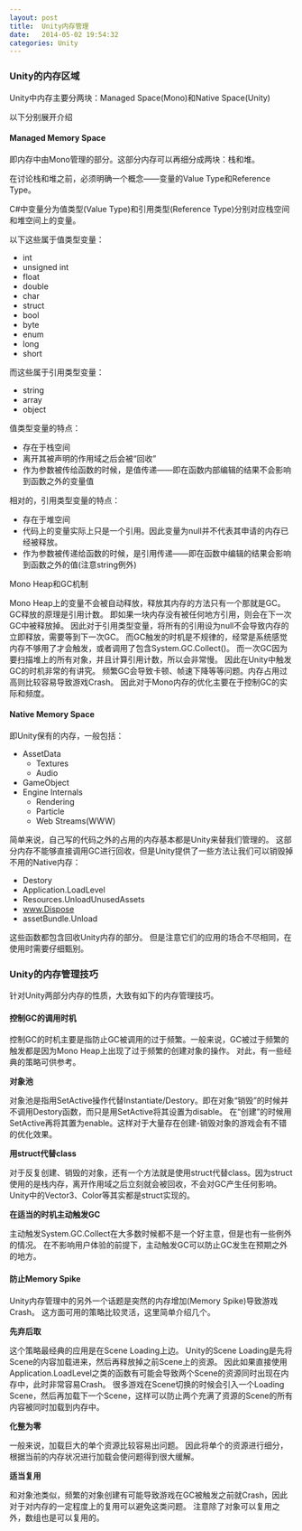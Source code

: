 ```yaml
---
layout: post
title:  Unity内存管理
date:   2014-05-02 19:54:32
categories: Unity
---
```


### Unity的内存区域

Unity中内存主要分两块：Managed Space(Mono)和Native Space(Unity)

以下分别展开介绍

#### Managed Memory Space

即内存中由Mono管理的部分。这部分内存可以再细分成两块：栈和堆。

在讨论栈和堆之前，必须明确一个概念——变量的Value Type和Reference Type。

C#中变量分为值类型(Value Type)和引用类型(Reference Type)分别对应栈空间和堆空间上的变量。

以下这些属于值类型变量：

* int
* unsigned int
* float
* double
* char
* struct
* bool
* byte
* enum
* long
* short

而这些属于引用类型变量：

* string 
* array
* object

值类型变量的特点：

* 存在于栈空间
* 离开其被声明的作用域之后会被“回收”
* 作为参数被传给函数的时候，是值传递——即在函数内部编辑的结果不会影响到函数之外的变量值

相对的，引用类型变量的特点：

* 存在于堆空间
* 代码上的变量实际上只是一个引用。因此变量为null并不代表其申请的内存已经被释放。
* 作为参数被传递给函数的时候，是引用传递——即在函数中编辑的结果会影响到函数之外的值(注意string例外)

Mono Heap和GC机制

Mono Heap上的变量不会被自动释放，释放其内存的方法只有一个那就是GC。
GC释放的原理是引用计数。
即如果一块内存没有被任何地方引用，则会在下一次GC中被释放掉。
因此对于引用类型变量，将所有的引用设为null不会导致内存的立即释放，需要等到下一次GC。
而GC触发的时机是不规律的，经常是系统感觉内存不够用了才会触发，或者调用了包含System.GC.Collect()。
而一次GC因为要扫描堆上的所有对象，并且计算引用计数，所以会非常慢。
因此在Unity中触发GC的时机非常的有讲究。
频繁GC会导致卡顿、帧速下降等等问题。内存占用过高则比较容易导致游戏Crash。
因此对于Mono内存的优化主要在于控制GC的实际和频度。

#### Native Memory Space

即Unity保有的内存，一般包括：

* AssetData
	* Textures
	* Audio
* GameObject
* Engine Internals
	* Rendering
	* Particle
	* Web Streams(WWW)

简单来说，自己写的代码之外的占用的内存基本都是Unity来替我们管理的。
这部分内存不能够直接调用GC进行回收，但是Unity提供了一些方法让我们可以销毁掉不用的Native内存：

* Destory
* Application.LoadLevel
* Resources.UnloadUnusedAssets
* www.Dispose
* assetBundle.Unload

这些函数都包含回收Unity内存的部分。
但是注意它们的应用的场合不尽相同，在使用时需要仔细甄别。

### Unity的内存管理技巧

针对Unity两部分内存的性质，大致有如下的内存管理技巧。

#### 控制GC的调用时机

控制GC的时机主要是指防止GC被调用的过于频繁。一般来说，GC被过于频繁的触发都是因为Mono Heap上出现了过于频繁的创建对象的操作。
对此，有一些经典的策略可供参考。

**对象池**

对象池是指用SetActive操作代替Instantiate/Destory。即在对象“销毁”的时候并不调用Destory函数，而只是用SetActive将其设置为disable。
在“创建”的时候用SetActive再将其置为enable。这样对于大量存在创建-销毁对象的游戏会有不错的优化效果。

**用struct代替class**

对于反复创建、销毁的对象，还有一个方法就是使用struct代替class。因为struct使用的是栈内存，离开作用域之后立刻就会被回收，不会对GC产生任何影响。
Unity中的Vector3、Color等其实都是struct实现的。

**在适当的时机主动触发GC**

主动触发System.GC.Collect在大多数时候都不是一个好主意，但是也有一些例外的情况。
在不影响用户体验的前提下，主动触发GC可以防止GC发生在预期之外的地方。

#### 防止Memory Spike

Unity内存管理中的另外一个话题是突然的内存增加(Memory Spike)导致游戏Crash。
这方面可用的策略比较灵活，这里简单介绍几个。

**先弃后取**

这个策略最经典的应用是在Scene Loading上边。
Unity的Scene Loading是先将Scene的内容加载进来，然后再释放掉之前Scene上的资源。
因此如果直接使用Application.LoadLevel之类的函数有可能会导致两个Scene的资源同时出现在内存中，此时非常容易Crash。
很多游戏在Scene切换的时候会引入一个Loading Scene，然后再加载下一个Scene，这样可以防止两个充满了资源的Scene的所有内容被同时加载到内存中。

**化整为零**

一般来说，加载巨大的单个资源比较容易出问题。
因此将单个的资源进行细分，根据当前的内存状况进行加载会使问题得到很大缓解。

**适当复用**

和对象池类似，频繁的对象创建有可能导致游戏在GC被触发之前就Crash，因此对于对内存的一定程度上的复用可以避免这类问题。
注意除了对象可以复用之外，数组也是可以复用的。



